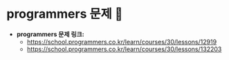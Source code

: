 # programmers 문제 📝

* __programmers 문제 링크:__ 
    * <https://school.programmers.co.kr/learn/courses/30/lessons/12919>
    * <https://school.programmers.co.kr/learn/courses/30/lessons/132203>